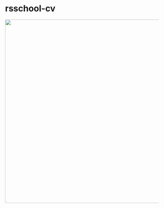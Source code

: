 # rsschool-cv
 <img src="https://uprostim.com/wp-content/uploads/2021/03/image147-3.gif" id="wp-gp-pp--id-866193553608604" class="wp-gp-pp-gif" width="800" height="600" alt="">
 
